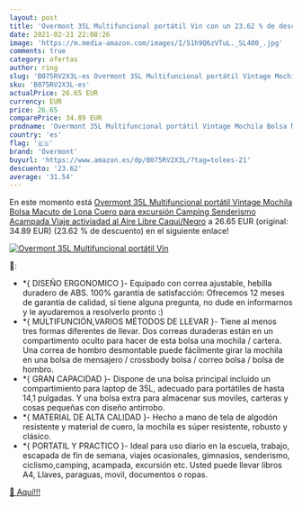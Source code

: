 ```yaml
---
layout: post
title: 'Overmont 35L Multifuncional portátil Vin con un 23.62 % de descuento'
date: 2021-02-21 22:08:26
image: 'https://m.media-amazon.com/images/I/51h9Q6zVTuL._SL400_.jpg'
comments: true
category: ofertas
author: ring
slug: 'B075RV2X3L-es Overmont 35L Multifuncional portátil Vintage Mochila Bolsa...'
sku: 'B075RV2X3L-es'
actualPrice: 26.65 EUR
currency: EUR
price: 26.65
comparePrice: 34.89 EUR
prodname: 'Overmont 35L Multifuncional portátil Vintage Mochila Bolsa Macuto de Lona Cuero para excursión Camping Senderismo Acampada Viaje activiadad al Aire Libre Caqui/Negro'
country: 'es'
flag: '🇪🇸'
brand: 'Overmont'
buyurl: 'https://www.amazon.es/dp/B075RV2X3L/?tag=tolees-21'
descuento: '23.62'
average: '31.54'
---
```


En este momento está [Overmont 35L Multifuncional portátil Vintage Mochila Bolsa Macuto de Lona Cuero para excursión Camping Senderismo Acampada Viaje activiadad al Aire Libre Caqui/Negro](https://www.amazon.es/dp/B075RV2X3L/?tag=tolees-21) a 26.65 EUR (original: 34.89 EUR) (23.62 %  de descuento) en el siguiente enlace!

[![Overmont 35L Multifuncional portátil Vin](https://m.media-amazon.com/images/I/51h9Q6zVTuL._SL400_.jpg)](https://www.amazon.es/dp/B075RV2X3L/?tag=tolees-21)

🔎:

- *{ DISEÑO ERGONOMICO }- Equipado con correa ajustable, hebilla duradero de ABS. 100% garantía de satisfacción: Ofrecemos 12 meses de garantía de calidad, si tiene alguna pregunta, no dude en informarnos y le ayudaremos a resolverlo pronto :)
- *{ MULTIFUNCIÓN,VARIOS MÉTODOS DE LLEVAR }- Tiene al menos tres formas diferentes de llevar. Dos correas duraderas están en un compartimento oculto para hacer de esta bolsa una mochila / cartera. Una correa de hombro desmontable puede fácilmente girar la mochila en una bolsa de mensajero / crossbody bolsa / correo bolsa / bolsa de hombro.
- *{ GRAN CAPACIDAD }- Dispone de una bolsa principal incluido un compartimiento para laptop de 35L, adecuado para portátiles de hasta 14,1 pulgadas. Y una bolsa extra para almacenar sus moviles, carteras y cosas pequeñas con diseño antirrobo.
- *{ MATERIAL DE ALTA CALIDAD }- Hecho a mano de tela de algodón resistente y material de cuero, la mochila es súper resistente, robusto y clásico.
- *{ PORTATIL Y PRACTICO }- Ideal para uso diario en la escuela, trabajo, escapada de fin de semana, viajes ocasionales, gimnasios, senderismo, ciclismo,camping, acampada, excursión etc. Usted puede llevar libros A4, Llaves, paraguas, movil, documentos o ropas.

[🛒 Aquí!!!](https://www.amazon.es/dp/B075RV2X3L/?tag=tolees-21)
